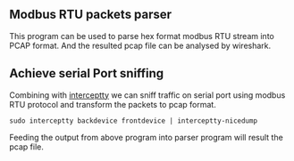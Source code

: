 ## Modbus RTU packets parser
This program can be used to parse hex format modbus RTU stream into PCAP format.
And the resulted pcap file can be analysed by wireshark.

## Achieve serial Port sniffing  
Combining with [interceptty](https://github.com/geoffmeyers/interceptty) we can sniff traffic on serial port using modbus RTU protocol and transform the packets to pcap format.

```code
sudo interceptty backdevice frontdevice | interceptty-nicedump
```

Feeding the output from above program into parser program will result the pcap file.
